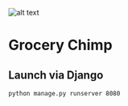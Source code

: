 ![alt text](https://github.com/SoftwareChimp/GroceryChimp/blob/main/static/images/logo.jpg?raw=true)

# Grocery Chimp

## Launch via Django
`python manage.py runserver 8080`